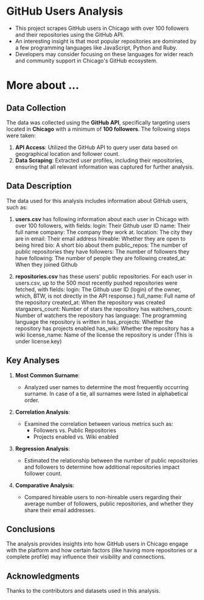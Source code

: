 # GitHub Users Analysis
- This project scrapes GitHub users in Chicago with over 100 followers and their repositories using the GitHub API.
- An interesting insight is that most popular repositories are dominated by a few programming languages like JavaScript, Python and Ruby.
- Developers may consider focusing on these languages for wider reach and community support in Chicago's GitHub ecosystem.

# More about ...
## Data Collection
The data was collected using the **GitHub API**, specifically targeting users located in **Chicago** with a minimum of **100 followers**. The following steps were taken:
1. **API Access**: Utilized the GitHub API to query user data based on geographical location and follower count.
2. **Data Scraping**: Extracted user profiles, including their repositories, ensuring that all relevant information was captured for further analysis.

## Data Description
The data used for this analysis includes information about GitHub users, such as:
1. **users.csv** has following information about each user in Chicago with over 100 followers, with fields:
    login: Their Github user ID
    name: Their full name
    company: The company they work at.
    location: The city they are in
    email: Their email address
    hireable: Whether they are open to being hired
    bio: A short bio about them
    public_repos: The number of public repositories they have
    followers: The number of followers they have
    following: The number of people they are following
    created_at: When they joined Github

2. **repositories.csv** has these users' public repositories. For each user in users.csv, up to the 500 most recently pushed repositories were fetched, with fields:
    login: The Github user ID (login) of the owner, which, BTW, is not directly in the API response.)
    full_name: Full name of the repository
    created_at: When the repository was created
    stargazers_count: Number of stars the repository has
    watchers_count: Number of watchers the repository has
    language: The programming language the repository is written in
    has_projects: Whether the repository has projects enabled
    has_wiki: Whether the repository has a wiki
    license_name: Name of the license the repository is under (This is under license.key)

## Key Analyses
1. **Most Common Surname**: 
   - Analyzed user names to determine the most frequently occurring surname. In case of a tie, all surnames were listed in alphabetical order.

2. **Correlation Analysis**: 
   - Examined the correlation between various metrics such as:
     - Followers vs. Public Repositories
     - Projects enabled vs. Wiki enabled

3. **Regression Analysis**:
   - Estimated the relationship between the number of public repositories and followers to determine how additional repositories impact follower count.

4. **Comparative Analysis**:
   - Compared hireable users to non-hireable users regarding their average number of followers, public repositories, and whether they share their email addresses.

## Conclusions
The analysis provides insights into how GitHub users in Chicago engage with the platform and how certain factors (like having more repositories or a complete profile) may influence their visibility and connections.

## Acknowledgments
Thanks to the contributors and datasets used in this analysis.